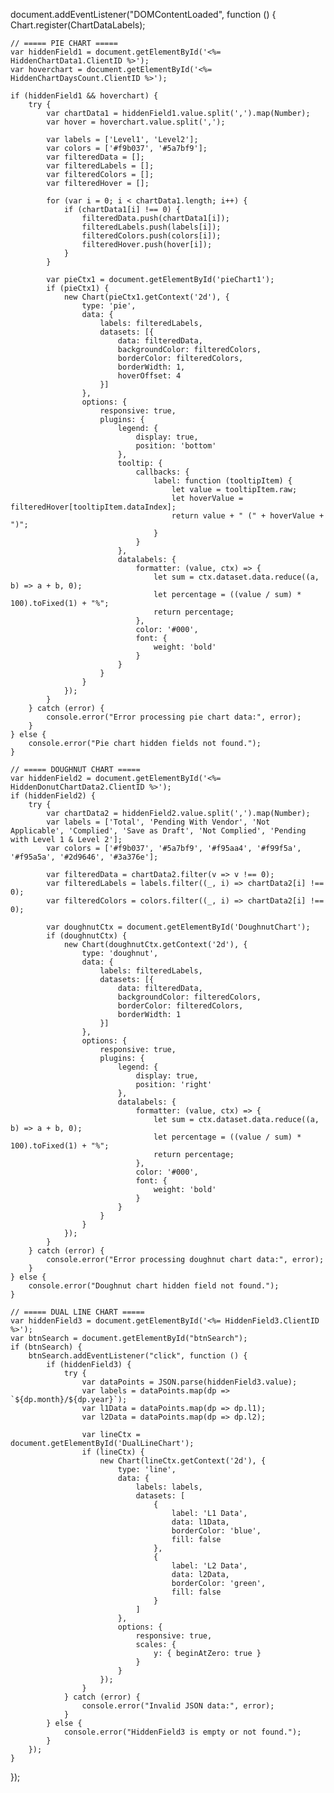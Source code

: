 document.addEventListener("DOMContentLoaded", function () {
    Chart.register(ChartDataLabels);

    // ===== PIE CHART =====
    var hiddenField1 = document.getElementById('<%= HiddenChartData1.ClientID %>');
    var hoverchart = document.getElementById('<%= HiddenChartDaysCount.ClientID %>');

    if (hiddenField1 && hoverchart) {
        try {
            var chartData1 = hiddenField1.value.split(',').map(Number);
            var hover = hoverchart.value.split(',');

            var labels = ['Level1', 'Level2'];
            var colors = ['#f9b037', '#5a7bf9'];
            var filteredData = [];
            var filteredLabels = [];
            var filteredColors = [];
            var filteredHover = [];

            for (var i = 0; i < chartData1.length; i++) {
                if (chartData1[i] !== 0) {
                    filteredData.push(chartData1[i]);
                    filteredLabels.push(labels[i]);
                    filteredColors.push(colors[i]);
                    filteredHover.push(hover[i]);
                }
            }

            var pieCtx1 = document.getElementById('pieChart1');
            if (pieCtx1) {
                new Chart(pieCtx1.getContext('2d'), {
                    type: 'pie',
                    data: {
                        labels: filteredLabels,
                        datasets: [{
                            data: filteredData,
                            backgroundColor: filteredColors,
                            borderColor: filteredColors,
                            borderWidth: 1,
                            hoverOffset: 4
                        }]
                    },
                    options: {
                        responsive: true,
                        plugins: {
                            legend: {
                                display: true,
                                position: 'bottom'
                            },
                            tooltip: {
                                callbacks: {
                                    label: function (tooltipItem) {
                                        let value = tooltipItem.raw;
                                        let hoverValue = filteredHover[tooltipItem.dataIndex];
                                        return value + " (" + hoverValue + ")";
                                    }
                                }
                            },
                            datalabels: {
                                formatter: (value, ctx) => {
                                    let sum = ctx.dataset.data.reduce((a, b) => a + b, 0);
                                    let percentage = ((value / sum) * 100).toFixed(1) + "%";
                                    return percentage;
                                },
                                color: '#000',
                                font: {
                                    weight: 'bold'
                                }
                            }
                        }
                    }
                });
            }
        } catch (error) {
            console.error("Error processing pie chart data:", error);
        }
    } else {
        console.error("Pie chart hidden fields not found.");
    }

    // ===== DOUGHNUT CHART =====
    var hiddenField2 = document.getElementById('<%= HiddenDonutChartData2.ClientID %>');
    if (hiddenField2) {
        try {
            var chartData2 = hiddenField2.value.split(',').map(Number);
            var labels = ['Total', 'Pending With Vendor', 'Not Applicable', 'Complied', 'Save as Draft', 'Not Complied', 'Pending with Level 1 & Level 2'];
            var colors = ['#f9b037', '#5a7bf9', '#f95aa4', '#f99f5a', '#f95a5a', '#2d9646', '#3a376e'];

            var filteredData = chartData2.filter(v => v !== 0);
            var filteredLabels = labels.filter((_, i) => chartData2[i] !== 0);
            var filteredColors = colors.filter((_, i) => chartData2[i] !== 0);

            var doughnutCtx = document.getElementById('DoughnutChart');
            if (doughnutCtx) {
                new Chart(doughnutCtx.getContext('2d'), {
                    type: 'doughnut',
                    data: {
                        labels: filteredLabels,
                        datasets: [{
                            data: filteredData,
                            backgroundColor: filteredColors,
                            borderColor: filteredColors,
                            borderWidth: 1
                        }]
                    },
                    options: {
                        responsive: true,
                        plugins: {
                            legend: {
                                display: true,
                                position: 'right'
                            },
                            datalabels: {
                                formatter: (value, ctx) => {
                                    let sum = ctx.dataset.data.reduce((a, b) => a + b, 0);
                                    let percentage = ((value / sum) * 100).toFixed(1) + "%";
                                    return percentage;
                                },
                                color: '#000',
                                font: {
                                    weight: 'bold'
                                }
                            }
                        }
                    }
                });
            }
        } catch (error) {
            console.error("Error processing doughnut chart data:", error);
        }
    } else {
        console.error("Doughnut chart hidden field not found.");
    }

    // ===== DUAL LINE CHART =====
    var hiddenField3 = document.getElementById('<%= HiddenField3.ClientID %>');
    var btnSearch = document.getElementById("btnSearch");
    if (btnSearch) {
        btnSearch.addEventListener("click", function () {
            if (hiddenField3) {
                try {
                    var dataPoints = JSON.parse(hiddenField3.value);
                    var labels = dataPoints.map(dp => `${dp.month}/${dp.year}`);
                    var l1Data = dataPoints.map(dp => dp.l1);
                    var l2Data = dataPoints.map(dp => dp.l2);

                    var lineCtx = document.getElementById('DualLineChart');
                    if (lineCtx) {
                        new Chart(lineCtx.getContext('2d'), {
                            type: 'line',
                            data: {
                                labels: labels,
                                datasets: [
                                    {
                                        label: 'L1 Data',
                                        data: l1Data,
                                        borderColor: 'blue',
                                        fill: false
                                    },
                                    {
                                        label: 'L2 Data',
                                        data: l2Data,
                                        borderColor: 'green',
                                        fill: false
                                    }
                                ]
                            },
                            options: {
                                responsive: true,
                                scales: {
                                    y: { beginAtZero: true }
                                }
                            }
                        });
                    }
                } catch (error) {
                    console.error("Invalid JSON data:", error);
                }
            } else {
                console.error("HiddenField3 is empty or not found.");
            }
        });
    }
});
